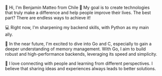 👋 Hi, I'm Benjamin Matteo from Chile
🎯 My goal is to create technologies that truly make a difference and help people improve their lives. The best part? There are endless ways to achieve it!

💻 Right now, I'm sharpening my backend skills, with Python as my main ally.

🚀 In the near future, I'm excited to dive into Go and C, especially to gain a deeper understanding of memory management. With Go, I aim to build robust and high-performance backends, leveraging its speed and simplicity.

👥 I love connecting with people and learning from different perspectives. I believe that sharing ideas and experiences always leads to better solutions.


<!---
benja-matteo/benja-matteo is a ✨ special ✨ repository because its `README.md` (this file) appears on your GitHub profile.
You can click the Preview link to take a look at your changes.
--->
